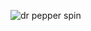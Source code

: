 ![dr pepper spin](https://github.com/kiitruss/kiitruss/assets/152367856/933e900a-202b-49ef-9b66-97021a0862da)
